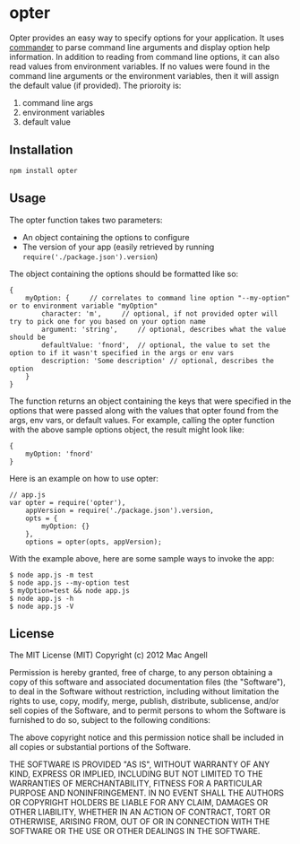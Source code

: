 # opter

Opter provides an easy way to specify options for your application. It uses [commander](https://github.com/visionmedia/commander.js) to parse command line arguments and display option help information. In addition to reading from command line options, it can also read values from environment variables. If no values were found in the command line arguments or the environment variables, then it will assign the default value (if provided). The prioroity is:

1. command line args
2. environment variables
3. default value

## Installation

	npm install opter

## Usage

The opter function takes two parameters:

* An object containing the options to configure
* The version of your app (easily retrieved by running ```require('./package.json').version```)

The object containing the options should be formatted like so:

	{
		myOption: {		// correlates to command line option "--my-option" or to environment variable "myOption"
			character: 'm',		// optional, if not provided opter will try to pick one for you based on your option name
			argument: 'string',		// optional, describes what the value should be
			defaultValue: 'fnord',	// optional, the value to set the option to if it wasn't specified in the args or env vars
			description: 'Some description' // optional, describes the option
		}
	}

The function returns an object containing the keys that were specified in the options that were passed along with the values that opter found from the args, env vars, or default values. For example, calling the opter function with the above sample options object, the result might look like:

	{
		myOption: 'fnord'
	}

Here is an example on how to use opter:

	// app.js
	var opter = require('opter'),
		appVersion = require('./package.json').version,
		opts = {
			myOption: {}
		},
		options = opter(opts, appVersion);

With the example above, here are some sample ways to invoke the app:

	$ node app.js -m test
	$ node app.js --my-option test
	$ myOption=test && node app.js
	$ node app.js -h
	$ node app.js -V

## License

The MIT License (MIT) Copyright (c) 2012 Mac Angell

Permission is hereby granted, free of charge, to any person obtaining a copy of this software and associated documentation files (the "Software"), to deal in the Software without restriction, including without limitation the rights to use, copy, modify, merge, publish, distribute, sublicense, and/or sell copies of the Software, and to permit persons to whom the Software is furnished to do so, subject to the following conditions:

The above copyright notice and this permission notice shall be included in all copies or substantial portions of the Software.

THE SOFTWARE IS PROVIDED "AS IS", WITHOUT WARRANTY OF ANY KIND, EXPRESS OR IMPLIED, INCLUDING BUT NOT LIMITED TO THE WARRANTIES OF MERCHANTABILITY, FITNESS FOR A PARTICULAR PURPOSE AND NONINFRINGEMENT. IN NO EVENT SHALL THE AUTHORS OR COPYRIGHT HOLDERS BE LIABLE FOR ANY CLAIM, DAMAGES OR OTHER LIABILITY, WHETHER IN AN ACTION OF CONTRACT, TORT OR OTHERWISE, ARISING FROM, OUT OF OR IN CONNECTION WITH THE SOFTWARE OR THE USE OR OTHER DEALINGS IN THE SOFTWARE.